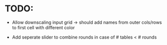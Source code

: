 
# TODO:

- Allow downscaling input grid -> should add names from outer cols/rows to first cell with different color

- Add seperate slider to combine rounds in case of # tables < # rounds
